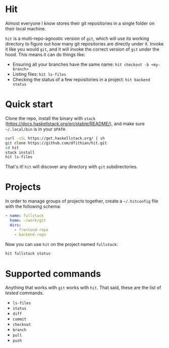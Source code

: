 # Hit

Almost everyone I know stores their git repositories in a single folder on their local machine.

`hit` is a multi-repo-agnostic version of `git`, which will use its working directory to figure out how many git
repositories are directly under it. Invoke it like you would `git`, and it will invoke the correct version of `git`
under the hood. This means it can do things like:

* Ensuring all your branches have the same name: `hit checkout -b <my-branch>`
* Listing files: `hit ls-files`
* Checking the status of a few repositories in a project: `hit backend status`

# Quick start

Clone the repo, install the binary with `stack` (https://docs.haskellstack.org/en/stable/README/), and make sure
`~/.local/bin` is in your `$PATH`.

```bash
curl -sSL https://get.haskellstack.org/ | sh
git clone https://github.com/dfithian/hit.git
cd hit
stack install
hit ls-files
```

That's it! `hit` will discover any directory with `git` subdirectories.

# Projects

In order to manage groups of projects together, create a `~/.hitconfig` file with the following schema:

```yaml
- name: fullstack
  home: ~/work/git
  dirs:
    - frontend-repo
    - backend-repo
```

Now you can use `hit` on the project named `fullstack`:

```bash
hit fullstack status
```

# Supported commands

Anything that works with `git` works with `hit`. That said, these are the list of _tested_ commands.

* `ls-files`
* `status`
* `diff`
* `commit`
* `checkout`
* `branch`
* `pull`
* `push`
